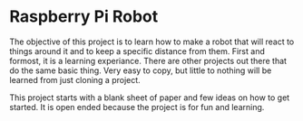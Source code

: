 # Raspberry Pi Robot
The objective of this project is to learn how to make a robot that will react to things around it and to keep a specific distance from them.  First and formost, it is a learning experiance.  There are other projects out there that do the same basic thing.  Very easy to copy, but little to nothing will be learned from just cloning a project.

This project starts with a blank sheet of paper and few ideas on how to get started.  It is open ended because the project is for fun and learning.
